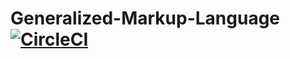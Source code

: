 # Generalized-Markup-Language  [![CircleCI](https://circleci.com/gh/gopi487krishna/GML/tree/master.svg?style=svg&circle-token=0fb8620b226bb0d50ed5cb809599c47a5331319b)](https://circleci.com/gh/gopi487krishna/GML/tree/master)
